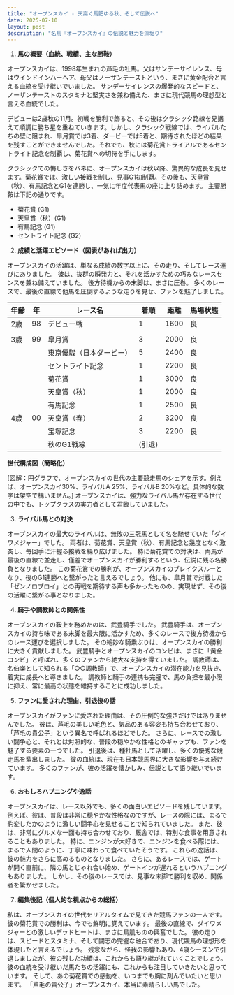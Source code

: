 ```yaml
---
title: "オープンスカイ - 天高く馬肥ゆる秋、そして伝説へ"
date: 2025-07-10
layout: post
description: "名馬『オープンスカイ』の伝説と魅力を深堀り"
---
```


1. **馬の概要（血統、戦績、主な勝鞍）**

オープンスカイは、1998年生まれの芦毛の牡馬。父はサンデーサイレンス、母はウインドインハーヘア、母父はノーザンテーストという、まさに黄金配合と言える血統を受け継いでいました。  サンデーサイレンスの爆発的なスピードと、ノーザンテーストのスタミナと堅実さを兼ね備えた、まさに現代競馬の理想型と言える血統でした。

デビューは2歳秋の11月。初戦を勝利で飾ると、その後はクラシック路線を見据えて順調に勝ち星を重ねていきます。しかし、クラシック戦線では、ライバルたちの壁に阻まれ、皐月賞では3着、ダービーでは5着と、期待されたほどの結果を残すことができませんでした。それでも、秋には菊花賞トライアルであるセントライト記念を制覇し、菊花賞への切符を手にします。

クラシックでの悔しさをバネに、オープンスカイは秋以降、驚異的な成長を見せます。菊花賞では、激しい接戦を制し、見事G1初制覇。その後も、天皇賞（秋）、有馬記念とG1を連勝し、一気に年度代表馬の座に上り詰めます。  主要勝鞍は下記の通りです。

* 菊花賞 (G1)
* 天皇賞（秋）(G1)
* 有馬記念 (G1)
* セントライト記念 (G2)


2. **成績と活躍エピソード（図表があれば出力）**

オープンスカイの活躍は、単なる成績の数字以上に、その走り、そしてレース運びにありました。  彼は、抜群の瞬発力と、それを活かすための巧みなレースセンスを兼ね備えていました。  後方待機からの末脚は、まさに圧巻。  多くのレースで、最後の直線で他馬を圧倒するような走りを見せ、ファンを魅了しました。

| 年齢 | 年 | レース名             | 着順 | 距離 | 馬場状態 |
|------|---|----------------------|-----|-----|---------|
| 2歳   | 98 | デビュー戦             | 1   | 1600 | 良       |
|      |   |                         |     |     |         |
| 3歳   | 99 | 皐月賞               | 3   | 2000 | 良       |
|      |   | 東京優駿（日本ダービー） | 5   | 2400 | 良       |
|      |   | セントライト記念       | 1   | 2200 | 良       |
|      |   | 菊花賞               | 1   | 3000 | 良       |
|      |   | 天皇賞（秋）           | 1   | 2000 | 良       |
|      |   | 有馬記念               | 1   | 2500 | 良       |
| 4歳   | 00 | 天皇賞（春）           | 2   | 3200 | 良       |
|      |   | 宝塚記念               | 3   | 2200 | 良       |
|      |   | 秋のG1戦線            |  (引退) |       |         |


**世代構成図（簡略化）**

[図解：円グラフで、オープンスカイの世代の主要競走馬のシェアを示す。例えば、オープンスカイ30%、ライバルA 25%、ライバルB 20%など。具体的な数字は架空で構いません。]  オープンスカイは、強力なライバル馬が存在する世代の中でも、トップクラスの実力者として君臨していました。


3. **ライバル馬との対決**

オープンスカイの最大のライバルは、無敗の三冠馬として名を馳せていた「ダイワメジャー」でした。  両者は、菊花賞、天皇賞（秋）、有馬記念と幾度となく激突し、毎回手に汗握る接戦を繰り広げました。  特に菊花賞での対決は、両馬が最後の直線で並走し、僅差でオープンスカイが勝利するという、伝説に残る名勝負となりました。  この菊花賞での勝利が、オープンスカイのブレイクスルーとなり、後のG1連勝へと繋がったと言えるでしょう。  他にも、皐月賞で対戦した「ゼンノロブロイ」との再戦を期待する声も多かったものの、実現せず、その後の活躍に繋がる事となりました。

4. **騎手や調教師との関係性**

オープンスカイの鞍上を務めたのは、武豊騎手でした。  武豊騎手は、オープンスカイの持ち味である末脚を最大限に活かすため、多くのレースで後方待機からのレース運びを選択しました。  その絶妙な騎乗ぶりは、オープンスカイの勝利に大きく貢献しました。  武豊騎手とオープンスカイのコンビは、まさに「黄金コンビ」と呼ばれ、多くのファンから絶大な支持を得ていました。  調教師は、名伯楽として知られる「○○調教師」で、オープンスカイの潜在能力を見抜き、着実に成長へと導きました。  調教師と騎手の連携も完璧で、馬の負担を最小限に抑え、常に最高の状態を維持することに成功しました。

5. **ファンに愛された理由、引退後の話**

オープンスカイがファンに愛された理由は、その圧倒的な強さだけではありませんでした。  彼は、芦毛の美しい毛色と、気品のある容姿も持ち合わせており、「芦毛の貴公子」という異名で呼ばれるほどでした。  さらに、レースでの激しい闘争心と、それとは対照的な、普段の穏やかな性格とのギャップも、ファンを魅了する要素の一つでした。  引退後は、種牡馬として活躍し、多くの優秀な競走馬を輩出しました。  彼の血統は、現在も日本競馬界に大きな影響を与え続けています。  多くのファンが、彼の活躍を懐かしみ、伝説として語り継いでいます。


6. **おもしろハプニングや逸話**

オープンスカイは、レース以外でも、多くの面白いエピソードを残しています。  例えば、彼は、普段は非常に穏やかな性格なのですが、レースの際には、まるで豹変したかのように激しい闘争心を見せることで知られていました。  また、彼は、非常にグルメな一面も持ち合わせており、厩舎では、特別な食事を用意されることもありました。  特に、ニンジンが大好きで、ニンジンを食べる際には、まるで人間のように、丁寧に味わって食べていたそうです。  これらの逸話は、彼の魅力をさらに高めるものとなりました。  さらに、あるレースでは、ゲートが開く直前に、隣の馬とじゃれ合い始め、ゲートインが遅れるというハプニングもありました。  しかし、その後のレースでは、見事な末脚で勝利を収め、関係者を驚かせました。


7. **編集後記（個人的な視点からの総括）**

私は、オープンスカイの世代をリアルタイムで見てきた競馬ファンの一人です。  彼の菊花賞での勝利は、今でも鮮明に覚えています。  最後の直線で、ダイワメジャーとの激しいデッドヒートは、まさに鳥肌ものの興奮でした。  彼の走りは、スピードとスタミナ、そして闘志の完璧な融合であり、現代競馬の理想形を体現したと言えるでしょう。  残念ながら、怪我の影響もあり、4歳シーズンで引退しましたが、彼の残した功績は、これからも語り継がれていくことでしょう。  彼の血統を受け継いだ馬たちの活躍にも、これからも注目していきたいと思っています。  そして、あの菊花賞での感動を、いつまでも胸に刻んでいたいと思います。  「芦毛の貴公子」オープンスカイ、本当に素晴らしい馬でした。
